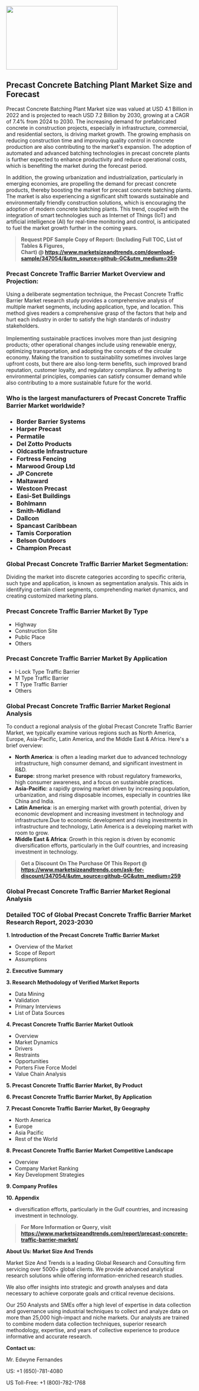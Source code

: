 <p><img class="alignnone size-medium wp-image-20088" src="https://ffe5etoiles.com/wp-content/uploads/2024/12/MST1-300x171.png" alt="" width="300" height="171" /></p><h2>Precast Concrete Batching Plant Market Size and Forecast</h2><p>Precast Concrete Batching Plant Market size was valued at USD 4.1 Billion in 2022 and is projected to reach USD 7.2 Billion by 2030, growing at a CAGR of 7.4% from 2024 to 2030. The increasing demand for prefabricated concrete in construction projects, especially in infrastructure, commercial, and residential sectors, is driving market growth. The growing emphasis on reducing construction time and improving quality control in concrete production are also contributing to the market's expansion. The adoption of automated and advanced batching technologies in precast concrete plants is further expected to enhance productivity and reduce operational costs, which is benefiting the market during the forecast period.</p><p>In addition, the growing urbanization and industrialization, particularly in emerging economies, are propelling the demand for precast concrete products, thereby boosting the market for precast concrete batching plants. The market is also experiencing a significant shift towards sustainable and environmentally friendly construction solutions, which is encouraging the adoption of modern concrete batching plants. This trend, coupled with the integration of smart technologies such as Internet of Things (IoT) and artificial intelligence (AI) for real-time monitoring and control, is anticipated to fuel the market growth further in the coming years.</p></p><blockquote id="" class=""><strong>Request PDF Sample Copy of Report: (Including Full TOC, List of Tables &amp; Figures, Chart)&nbsp;@&nbsp;<strong><a href="https://www.marketsizeandtrends.com/download-sample/347054/&utm_source=github-GC&utm_medium=259" target="_blank">https://www.marketsizeandtrends.com/download-sample/347054/&utm_source=github-GC&utm_medium=259</a></strong></strong></blockquote><h3 id="" class="">Precast Concrete Traffic Barrier Market&nbsp;Overview and Projection:</h3><p id="" class="">Using a deliberate segmentation technique, the Precast Concrete Traffic Barrier Market research study provides a comprehensive analysis of multiple market segments, including application, type, and location. This method gives readers a comprehensive grasp of the factors that help and hurt each industry in order to satisfy the high standards of industry stakeholders. <br /> <br />Implementing sustainable practices involves more than just designing products; other operational changes include using renewable energy, optimizing transportation, and adopting the concepts of the circular economy. Making the transition to sustainability sometimes involves large upfront costs, but there are also long-term benefits, such improved brand reputation, customer loyalty, and regulatory compliance. By adhering to environmental principles, companies can satisfy consumer demand while also contributing to a more sustainable future for the world.</p><h3 id="" class="">Who is the largest manufacturers of&nbsp;Precast Concrete Traffic Barrier Market worldwide?</h3><h3 class=""><p><ul><li>Border Barrier Systems </li><li> Harper Precast </li><li> Permatile </li><li> Del Zotto Products </li><li> Oldcastle Infrastructure </li><li> Fortress Fencing </li><li> Marwood Group Ltd </li><li> JP Concrete </li><li> Maltaward </li><li> Westcon Precast </li><li> Easi-Set Buildings </li><li> Bohlmann </li><li> Smith-Midland </li><li> Dallcon </li><li> Spancast Caribbean </li><li> Tamis Corporation </li><li> Belson Outdoors </li><li> Champion Precast</li></ul></p></h3><h3 id="" class="">Global&nbsp;Precast Concrete Traffic Barrier Market Segmentation:</h3><p id="" class="">Dividing the market into discrete categories according to specific criteria, such type and application, is known as segmentation analysis. This aids in identifying certain client segments, comprehending market dynamics, and creating customized marketing plans.</p><h3 id="" class="">Precast Concrete Traffic Barrier Market&nbsp;By Type</h3><p><p><ul><li>Highway</li><li> Construction Site</li><li> Public Place</li><li> Others</p></li></ul></p></p><h3 id="" class="">Precast Concrete Traffic Barrier Market&nbsp;By Application</h3><p class=""><p><ul><li>I-Lock Type Traffic Barrier</li><li> M Type Traffic Barrier</li><li> T Type Traffic Barrier</li><li> Others</li></ul></p></p><h3 id="" class="">Global Precast Concrete Traffic Barrier Market Regional Analysis</h3><p id="" class="">To conduct a regional analysis of the global Precast Concrete Traffic Barrier Market, we typically examine various regions such as North America, Europe, Asia-Pacific, Latin America, and the Middle East &amp; Africa. Here's a brief overview:</p><ul><li><strong>North America</strong>: is often a leading market due to advanced technology infrastructure, high consumer demand, and significant investment in R&amp;D.</li><li><strong>Europe</strong>: strong market presence with robust regulatory frameworks, high consumer awareness, and a focus on sustainable practices.</li><li><strong>Asia-Pacific</strong>: a rapidly growing market driven by increasing population, urbanization, and rising disposable incomes, especially in countries like China and India.</li><li><strong>Latin America</strong>: is an emerging market with growth potential, driven by economic development and increasing investment in technology and infrastructure.Due to economic development and rising investments in infrastructure and technology, Latin America is a developing market with room to grow.</li><li><strong>Middle East &amp; Africa</strong>: Growth in this region is driven by economic diversification efforts, particularly in the Gulf countries, and increasing investment in technology.</li></ul><blockquote id="" class=""><strong>Get a Discount On The Purchase Of This Report @ <strong><a href="https://www.marketsizeandtrends.com/ask-for-discount/347054/&utm_source=github-GC&utm_medium=259" target="_blank">https://www.marketsizeandtrends.com/ask-for-discount/347054/&utm_source=github-GC&utm_medium=259</a></strong></strong></blockquote><h3 id="" class="">Global Precast Concrete Traffic Barrier Market Regional Analysis</h3><h3 id="" class="">Detailed TOC of Global Precast Concrete Traffic Barrier Market Research Report, 2023-2030</h3><p id="" class=""><strong>1. Introduction of the Precast Concrete Traffic Barrier Market</strong></p><ul><li>Overview of the Market</li><li>Scope of Report</li><li>Assumptions</li></ul><p id="" class=""><strong>2. Executive Summary</strong></p><p id="" class=""><strong>3. Research Methodology of Verified Market Reports</strong></p><ul><li>Data Mining</li><li>Validation</li><li>Primary Interviews</li><li>List of Data Sources</li></ul><p id="" class=""><strong>4. Precast Concrete Traffic Barrier Market Outlook</strong></p><ul><li>Overview</li><li>Market Dynamics</li><li>Drivers</li><li>Restraints</li><li>Opportunities</li><li>Porters Five Force Model</li><li>Value Chain Analysis</li></ul><p id="" class=""><strong>5. Precast Concrete Traffic Barrier Market, By Product</strong></p><p id="" class=""><strong>6. Precast Concrete Traffic Barrier Market, By Application</strong></p><p id="" class=""><strong>7. Precast Concrete Traffic Barrier Market, By Geography</strong></p><ul><li>North America</li><li>Europe</li><li>Asia Pacific</li><li>Rest of the World</li></ul><p id="" class=""><strong>8. Precast Concrete Traffic Barrier Market Competitive Landscape</strong></p><ul><li>Overview</li><li>Company Market Ranking</li><li>Key Development Strategies</li></ul><p id="" class=""><strong>9. Company Profiles</strong></p><p id="" class=""><strong>10. Appendix</strong></p><ul><li>diversification efforts, particularly in the Gulf countries, and increasing investment in technology.</li></ul><blockquote id="" class=""><strong>For More Information or Query, visit <strong><strong><a href="https://www.marketsizeandtrends.com/report/precast-concrete-traffic-barrier-market/" target="_blank">https://www.marketsizeandtrends.com/report/precast-concrete-traffic-barrier-market/</a></strong></strong></strong></blockquote><p id="" class=""><strong>About Us: Market Size And Trends</strong></p><p id="" class="">Market Size And Trends is a leading Global Research and Consulting firm servicing over 5000+ global clients. We provide advanced analytical research solutions while offering information-enriched research studies.</p><p id="" class="">We also offer insights into strategic and growth analyses and data necessary to achieve corporate goals and critical revenue decisions.</p><p id="" class="">Our 250 Analysts and SMEs offer a high level of expertise in data collection and governance using industrial techniques to collect and analyze data on more than 25,000 high-impact and niche markets. Our analysts are trained to combine modern data collection techniques, superior research methodology, expertise, and years of collective experience to produce informative and accurate research.</p><p id="" class=""><strong>Contact us:</strong></p><p id="" class="">Mr. Edwyne Fernandes</p><p id="" class="">US: +1 (650)-781-4080</p><p id="" class="">US Toll-Free: +1 (800)-782-1768</p>
